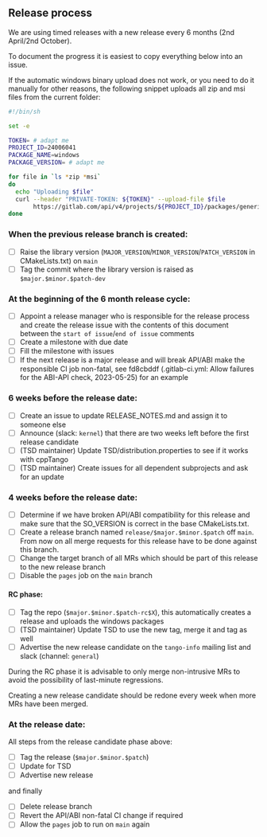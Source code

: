 ## Release process

We are using timed releases with a new release every 6 months (2nd April/2nd
October).

To document the progress it is easiest to copy everything below into an issue.

If the automatic windows binary upload does not work, or you need to do it manually for other reasons, the
following snippet uploads all zip and msi files from the current folder:

```sh
#!/bin/sh

set -e

TOKEN= # adapt me
PROJECT_ID=24006041
PACKAGE_NAME=windows
PACKAGE_VERSION= # adapt me

for file in `ls *zip *msi`
do
  echo "Uploading $file"
  curl --header "PRIVATE-TOKEN: ${TOKEN}" --upload-file $file                \
       https://gitlab.com/api/v4/projects/${PROJECT_ID}/packages/generic/${PACKAGE_NAME}/${PACKAGE_VERSION}/$file
done
```

<!-- start of issue -->

### When the previous release branch is created:

- [ ] Raise the library version (`MAJOR_VERSION`/`MINOR_VERSION`/`PATCH_VERSION`
in CMakeLists.txt) on `main`
- [ ] Tag the commit where the library version is raised as `$major.$minor.$patch-dev`

### At the beginning of the 6 month release cycle:

- [ ] Appoint a release manager who is responsible for the release process
      and create the release issue with the contents of this document between
      the `start of issue`/`end of issue` comments
- [ ] Create a milestone with due date
- [ ] Fill the milestone with issues
- [ ] If the next release is a major release and will break API/ABI make the
      responsible CI job non-fatal, see fd8cbddf (.gitlab-ci.yml: Allow failures
      for the ABI-API check, 2023-05-25) for an example

### 6 weeks before the release date:

- [ ] Create an issue to update RELEASE_NOTES.md and assign it to someone else
- [ ] Announce (slack: `kernel`) that there are two weeks left before the first release candidate
- [ ] \(TSD maintainer\) Update TSD/distribution.properties to see if it works
      with cppTango
- [ ] \(TSD maintainer\) Create issues for all dependent subprojects and ask for an update

### 4 weeks before the release date:

- [ ] Determine if we have broken API/ABI compatibility for this release and
      make sure that the SO_VERSION is correct in the base CMakeLists.txt.
- [ ] Create a release branch named `release/$major.$minor.$patch` off `main`. From
      now on all merge requests for this release have to be done against this branch.
- [ ] Change the target branch of all MRs which should be part of this release to the new
      release branch
- [ ] Disable the `pages` job on the `main` branch

#### RC phase:

- [ ] Tag the repo (`$major.$minor.$patch-rc$X`), this automatically creates a
      release and uploads the windows packages
- [ ] \(TSD maintainer\) Update TSD to use the new tag, merge it and tag as well
- [ ] Advertise the new release candidate on the `tango-info` mailing list and slack (channel: `general`)

During the RC phase it is advisable to only merge non-intrusive MRs to avoid
the possibility of last-minute regressions.

Creating a new release candidate should be redone every week when more MRs have been merged.

### At the release date:

All steps from the release candidate phase above:

- [ ] Tag the release (`$major.$minor.$patch`)
- [ ] Update for TSD
- [ ] Advertise new release

and finally

- [ ] Delete release branch
- [ ] Revert the API/ABI non-fatal CI change if required
- [ ] Allow the `pages` job to run on `main` again

<!-- end of issue -->
